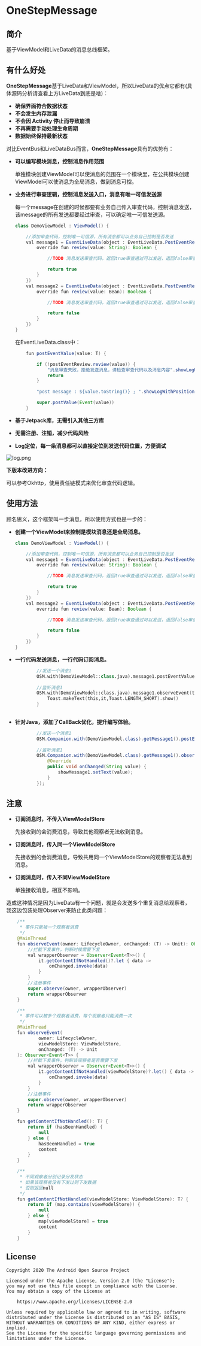 

# OneStepMessage

## 简介

基于ViewModel和LiveData的消息总线框架。

## 有什么好处

**OneStepMessage**基于LiveData和ViewModel，所以LiveData的优点它都有(具体源码分析请查看上方LiveData到底是啥)：

- **确保界面符合数据状态**
- **不会发生内存泄漏**
- **不会因 Activity 停止而导致崩溃**
- **不再需要手动处理生命周期** 
- **数据始终保持最新状态**

对比EventBus和LiveDataBus而言，**OneStepMessage**具有的优势有：

- **可以编写模块消息，控制消息作用范围**

  单独模块创建ViewModel可以使消息的范围在一个模块里，在公共模块创建ViewModel可以使消息为全局消息，做到消息可控。

- **业务进行审查逻辑，控制消息发送入口，消息有唯一可信发送源**

  每一个message在创建的时候都要有业务自己传入审查代码，控制消息发送，该message的所有发送都要经过审查，可以确定唯一可信发送源。

  ```java
  class DemoViewModel : ViewModel() {
  
      //添加审查代码，控制唯一可信源，所有消息都可以业务自己控制是否发送
      val message1 = EventLiveData(object : EventLiveData.PostEventReview<String> {
          override fun review(value: String): Boolean {
  
              //TODO 消息发送审查代码，返回true审查通过可以发送，返回false审查不通过不可以发送
  
              return true
          }
      })
      val message2 = EventLiveData(object : EventLiveData.PostEventReview<Bean> {
          override fun review(value: Bean): Boolean {
  
              //TODO 消息发送审查代码，返回true审查通过可以发送，返回false审查不通过不可以发送
  
              return false
          }
      })
  }
  ```

  在EventLiveData.class中：

  ```java
      fun postEventValue(value: T) {
  
          if (!postEventReview.review(value)) {
              "消息审查失败，拒绝发送消息，请检查审查代码以及消息内容".showLogWithPosition(javaClass.simpleName)
              return
          }
  
          "post message : ${value.toString()} ; ".showLogWithPosition(javaClass.simpleName)
  
          super.postValue(Event(value))
      }
  ```

- **基于Jetpack库，无需引入其他三方库**

- **无需注册、注销，减少代码风险**

- **Log定位，每一条消息都可以直接定位到发送代码位置，方便调试**

![log.png](https://i.loli.net/2021/03/02/jKglNVvfeCOhLSo.png)

**下版本改进方向：**

可以参考Okhttp，使用责任链模式来优化审查代码逻辑。

## 使用方法

顾名思义，这个框架叫一步消息，所以使用方式也是一步的：

- **创建一个ViewModel来控制是模块消息还是全局消息。**

  ```java
  class DemoViewModel : ViewModel() {
  
      //添加审查代码，控制唯一可信源，所有消息都可以业务自己控制是否发送
      val message1 = EventLiveData(object : EventLiveData.PostEventReview<String> {
          override fun review(value: String): Boolean {
  
              //TODO 消息发送审查代码，返回true审查通过可以发送，返回false审查不通过不可以发送
  
              return true
          }
      })
      val message2 = EventLiveData(object : EventLiveData.PostEventReview<Bean> {
          override fun review(value: Bean): Boolean {
  
              //TODO 消息发送审查代码，返回true审查通过可以发送，返回false审查不通过不可以发送
  
              return false
          }
      })
  }
  ```

- **一行代码发送消息，一行代码订阅消息。**

  ```kotlin
          //发送一个消息1
          OSM.with(DemoViewModel::class.java).message1.postEventValue("更改message1了 random = ${(0..100).random()}")
         
          //监听消息1
          OSM.with(DemoViewModel::class.java).message1.observeEvent(this, ViewModelStore()){
              Toast.makeText(this,it,Toast.LENGTH_SHORT).show()
          }
         
  ```

- **针对Java，添加了CallBack优化，提升编写体验。**

  ```java
          //发送一个消息1
          OSM.Companion.with(DemoViewModel.class).getMessage1().postEventValue("更改message1了 random = " + r.nextInt());
         
          //监听消息1
          OSM.Companion.with(DemoViewModel.class).getMessage1().observeEvent(this, new ViewModelStore(), new EventLiveData.OnChanged<String>() {
              @Override
              public void onChanged(String value) {
                  showMessage1.setText(value);
              }
          });
  ```

## 注意

- **订阅消息时，不传入ViewModelStore**

  先接收到的会消费消息，导致其他观察者无法收到消息。

- **订阅消息时，传入同一个ViewModelStore**

  先接收到的会消费消息，导致共用同一个ViewModelStore的观察者无法收到消息。

- **订阅消息时，传入不同ViewModelStore**

  单独接收消息，相互不影响。

造成这种情况是因为LiveData有一个问题，就是会发送多个重复消息给观察者，我这边包装处理Observer来防止此类问题：

```java
    /**
     * 事件只能被一个观察者消费
     */
    @MainThread
    fun observeEvent(owner: LifecycleOwner, onChanged: (T) -> Unit): Observer<Event<T>> {
        //拦截下发事件，判断时候需要下发
        val wrapperObserver = Observer<Event<T>>() {
            it.getContentIfNotHandled()?.let { data ->
                onChanged.invoke(data)
            }
        }
        //注册事件
        super.observe(owner, wrapperObserver)
        return wrapperObserver
    }

    /**
     * 事件可以被多个观察者消费，每个观察者只能消费一次
     */
    @MainThread
    fun observeEvent(
            owner: LifecycleOwner,
            viewModelStore: ViewModelStore,
            onChanged: (T) -> Unit
    ): Observer<Event<T>> {
        //拦截下发事件，判断该观察者是否需要下发
        val wrapperObserver = Observer<Event<T>>() {
            it.getContentIfNotHandled(viewModelStore)?.let() { data ->
                onChanged.invoke(data)
            }
        }
        //注册事件
        super.observe(owner, wrapperObserver)
        return wrapperObserver
    }
```

```java
    fun getContentIfNotHandled(): T? {
        return if (hasBeenHandled) {
            null
        } else {
            hasBeenHandled = true
            content
        }
    }

    /**
     * 不同观察者分别记录分发状态
     * 如果该观察者没有下发过则下发数据
     * 否则返回null
     */
    fun getContentIfNotHandled(viewModelStore: ViewModelStore): T? {
        return if (map.contains(viewModelStore)) {
            null
        } else {
            map[viewModelStore] = true
            content
        }
    }
```

## License
```
Copyright 2020 The Android Open Source Project

Licensed under the Apache License, Version 2.0 (the "License");
you may not use this file except in compliance with the License.
You may obtain a copy of the License at

    https://www.apache.org/licenses/LICENSE-2.0

Unless required by applicable law or agreed to in writing, software
distributed under the License is distributed on an "AS IS" BASIS,
WITHOUT WARRANTIES OR CONDITIONS OF ANY KIND, either express or implied.
See the License for the specific language governing permissions and
limitations under the License.
```
